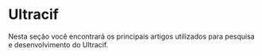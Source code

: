 # Ultracif

Nesta seção você encontrará os principais artigos utilizados para pesquisa e desenvolvimento do Ultracif.  
